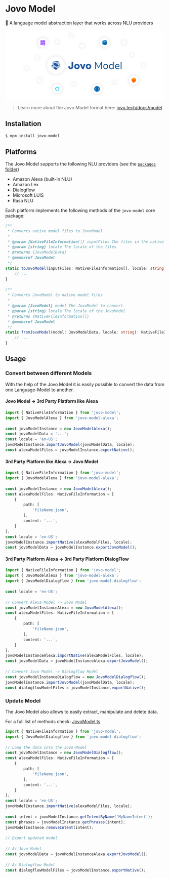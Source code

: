 # Jovo Model

💬 A language model abstraction layer that works across NLU providers

![Jovo Model for Alexa, Dialogflow, Rasa NLU, Microsoft LUIS](./img/jovo-model.png)

> Learn more about the Jovo Model format here: [jovo.tech/docs/model](https://www.jovo.tech/docs/model)


## Installation

```sh
$ npm install jovo-model
```

## Platforms

The Jovo Model supports the following NLU providers (see the [`packages` folder](https://github.com/jovotech/jovo-model/tree/master/packages))
* Amazon Alexa (built-in NLU)
* Amazon Lex
* Dialogflow
* Microsoft LUIS
* Rasa NLU

Each platform implements the following methods of the `jovo-model` core package:

```TypeScript
/**
 * Converts native model files to JovoModel
 *
 * @param {NativeFileInformation[]} inputFiles The files in the native format
 * @param {string} locale The locale of the files
 * @returns {JovoModelData}
 * @memberof JovoModel
 */
static toJovoModel(inputFiles: NativeFileInformation[], locale: string): JovoModelData {
    // ...
}

/**
 * Converts JovoModel to native model files
 *
 * @param {JovoModel} model The JovoModel to convert
 * @param {string} locale The locale of the JovoModel
 * @returns {NativeFileInformation[]}
 * @memberof JovoModel
 */
static fromJovoModel(model: JovoModelData, locale: string): NativeFileInformation[] {
    // ...
}
```


## Usage

### Convert between different Models

With the help of the Jovo Model it is easily possible to convert the data from
one Language-Model to another.


#### Jovo Model -> 3rd Party Platform like Alexa

```TypeScript
import { NativeFileInformation } from 'jovo-model';
import { JovoModelAlexa } from 'jovo-model-alexa';

const jovoModelInstance = new JovoModelAlexa();
const jovoModelData = '...';
const locale = 'en-US';
jovoModelInstance.importJovoModel(jovoModelData, locale);
const alexaModelFiles = jovoModelInstance.exportNative();
```

#### 3rd Party Platform like Alexa -> Jovo Model

```TypeScript
import { NativeFileInformation } from 'jovo-model';
import { JovoModelAlexa } from 'jovo-model-alexa';

const jovoModelInstance = new JovoModelAlexa();
const alexaModelFiles: NativeFileInformation = [
    {
        path: [
            'fileName.json',
        ],
        content: '...',
    }
];
const locale = 'en-US';
jovoModelInstance.importNative(alexaModelFiles, locale);
const jovoModelData = jovoModelInstance.exportJovoModel();
```

#### 3rd Party Platform Alexa -> 3rd Party Platform DialogFlow


```TypeScript
import { NativeFileInformation } from 'jovo-model';
import { JovoModelAlexa } from 'jovo-model-alexa';
import { JovoModelDialogflow } from 'jovo-model-dialogflow';

const locale = 'en-US';

// Convert Alexa Model -> Jovo Model
const jovoModelInstanceAlexa = new JovoModelAlexa();
const alexaModelFiles: NativeFileInformation = [
    {
        path: [
            'fileName.json',
        ],
        content: '...',
    }
];
jovoModelInstanceAlexa.importNative(alexaModelFiles, locale);
const jovoModelData = jovoModelInstanceAlexa.exportJovoModel();

// Convert Jovo Model -> Dialogflow Model
const jovoModelInstanceDialogflow = new JovoModelDialogflow();
jovoModelInstance.importJovoModel(jovoModelData, locale);
const dialogflowModelFiles = jovoModelInstance.exportNative();
```

### Update Model

The Jovo Model also allows to easily extract, manipulate and delete data.

For a full list of methods check: [JovoModel.ts](jovo-model/src/JovoModel.ts)

```TypeScript
import { NativeFileInformation } from 'jovo-model';
import { JovoModelDialogflow } from 'jovo-model-dialogflow';

// Load the data into the Jovo-Model
const jovoModelInstance = new JovoModelDialogflow();
const alexaModelFiles: NativeFileInformation = [
    {
        path: [
            'fileName.json',
        ],
        content: '...',
    }
];
const locale = 'en-US';
jovoModelInstance.importNative(alexaModelFiles, locale);

const intent = jovoModelInstance.getIntentByName('MyNameIntent');
const phrases = jovoModelInstance.getPhrases(intent);
jovoModelInstance.removeIntent(intent);

// Export updated model

// As Jovo Model
const jovoModelData = jovoModelInstanceAlexa.exportJovoModel();

// As Dialogflow Model
const dialogflowModelFiles = jovoModelInstance.exportNative();
```
